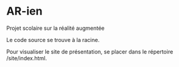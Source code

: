 # AR-ien
Projet scolaire sur la réalité augmentée


Le code source se trouve à la racine.

Pour visualiser le site de présentation, se placer dans le répertoire /site/index.html.

